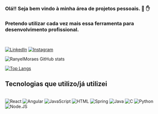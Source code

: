 ### Olá!! Seja bem vindo à minha área de projetos pessoais. 👋 ✋

### Pretendo utilizar cada vez mais essa ferramenta para desenvolvimento profissional.
<br/>

[![LinkedIn](https://img.shields.io/badge/LinkedIn-0077B5?style=for-the-badge&logo=linkedin&logoColor=white
)](https://www.linkedin.com/in/ranyelmoraes/)
[![Instagram](https://img.shields.io/badge/Instagram-E4405F?style=for-the-badge&logo=instagram&logoColor=white
)](https://www.instagram.com/ranyelmoraes)

![RanyelMoraes GitHub stats](https://github-readme-stats.vercel.app/api?username=ranyelmoraes&show_icons=true&theme=dracula)

[![Top Langs](https://github-readme-stats.vercel.app/api/top-langs/?username=anuraghazra)](https://github.com/ranyelmoraes/github-readme-stats)

## Tecnologias que utilizo/já utilizei

<div style="display: inline_block"><br/> 
    <img align="center" alt="React" src="https://img.shields.io/badge/React-20232A?style=for-the-badge&logo=react&logoColor=61DAFB">
    <img align="center" alt="Angular" src="https://img.shields.io/badge/Angular-DD0031?style=for-the-badge&logo=angular&logoColor=white">
    <img align="center" alt="JavaScript" src="https://img.shields.io/badge/JavaScript-F7DF1E?style=for-the-badge&logo=javascript&logoColor=black"> 
    <img align="center" alt="HTML" src="https://img.shields.io/badge/HTML5-E34F26?style=for-the-badge&logo=html5&logoColor=white">
    <img align="center" alt="Spring" src="https://img.shields.io/badge/Spring-6DB33F?style=for-the-badge&logo=spring&logoColor=white">
    <img align="center" alt="Java" src="https://img.shields.io/badge/Java-ED8B00?style=for-the-badge&logo=openjdk&logoColor=black">
    <img align="center" alt="C" src="https://img.shields.io/badge/C-00599C?style=for-the-badge&logo=c&logoColor=white">    
    <img align="center" alt="Python" src="https://img.shields.io/badge/Python-14354C?style=for-the-badge&logo=python&logoColor=white">
    <img align="center" alt="Node.JS" src="https://img.shields.io/badge/Node.js-43853D?style=for-the-badge&logo=node.js&logoColor=white"> 
</div>
